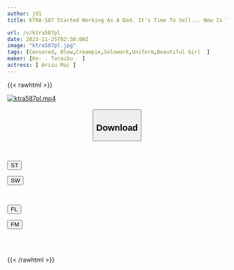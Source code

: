 ```yaml
---
author: j91
title: KTRA-587 Started Working As A Dad. It's Time To Sell... Now Is The Time To Eat Mai Arisu

url: /v/ktra587pl
date: 2023-11-25T02:30:00Z
image: "ktra587pl.jpg"
tags: [Censored, Blow,Creampie,Solowork,Uniform,Beautiful Girl	]
maker: [Ke- . Toraibu   ]
actress: [ Arisu Mai ]
---
```



{{< rawhtml >}}

<div class="video" data-videoid="MoaG3PD2x2fweY">
    <a href="javascript:;">
        <img src="/v/ktra587pl/ktra587pl.jpg" width="WIDTH" height="HEIGHT" alt="ktra587pl.mp4" loading="lazy">
    </a>
</div>

<script type="text/javascript" src="https://j91.asia/asset/on-demand-st.js"></script>

<br>
  <link rel="stylesheet" href="https://j91.asia/asset/bs5.css">
  
  <center>
  <button class="btn btn-primary" type="button" data-bs-toggle="collapse" data-bs-target=".multi-collapse" aria-expanded="false" aria-controls="multiCollapseExample1 multiCollapseExample2"><h2>Download</h2></button></center>
</p>
<div class="row">
  <div class="col">
    <div class="collapse multi-collapse" id="multiCollapseExample1">
      <div class="card card-body">
	      	      <br>
<div class="buttons">  
<p><a href="https://streamtape.to/v/MoaG3PD2x2fweY" target="_blank"><button class="btn-hover color-3"><i class="fa fa-download"></i> ST</button></a></p>
<p><a href="https://flaswish.com/m05882i27q5t" target="_blank"><button class="btn-hover color-2"><i class="fa fa-download"></i> SW</button></a></p></div>
    </div>
  </div>
</div>
  <div class="col">
    <div class="collapse multi-collapse" id="multiCollapseExample2">
      <div class="card card-body">
	      <br>
<div class="buttons">
<p><a href="javascript:;" target="_blank"><button class="btn-hover color-9"><i class="fa fa-download"></i> FL</button></a></p>
<p><a href="javascript:;" target="_blank"><button class="btn-hover color-8"><i class="fa fa-download"></i> FM</button></a></p></div>
<br><br>
      </div>
    </div>
  </div>
</div>

{{< /rawhtml >}}
